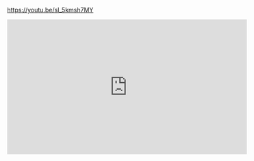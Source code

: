 https://youtu.be/sI_5kmsh7MY

<iframe width="560" height="315" src="https://www.youtube.com/embed/sI_5kmsh7MY?si=wZZW6EtFE-wsSF68" title="YouTube video player" frameborder="0" allow="accelerometer; autoplay; clipboard-write; encrypted-media; gyroscope; picture-in-picture; web-share" referrerpolicy="strict-origin-when-cross-origin" allowfullscreen></iframe>

